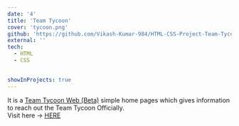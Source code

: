 ```yaml
---
date: '4'
title: 'Team Tycoon'
cover: 'tycoon.png'
github: 'https://github.com/Vikash-Kumar-984/HTML-CSS-Project-Team-Tycoon-'
external: ''
tech:
  - HTML
  - CSS
  

showInProjects: true
---
```


It is a [Team Tycoon Web (Beta)](https://vikash-kumar-984.github.io/HTML-CSS-Project-Team-Tycoon-/) simple home pages which gives information to reach out the Team Tycoon Officially. </br>
Visit here -> [HERE](https://vikash-kumar-984.github.io/HTML-CSS-Project-Team-Tycoon-/)
